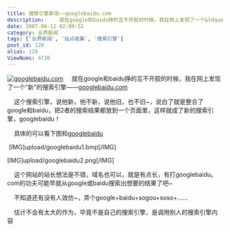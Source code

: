 ```yaml
---
title: 搜索引擎新宠——googlebaidu.com
description:     就在google和baidu挣的互不开胶的时候，我在网上发现了一个&ldquo;新&rdquo;的搜索引擎&mdash;&mdash;googlebaidu.com   这个搜索引擎，说他新，他不新，说他旧，也不旧~，说白了就是整合了google和baidu，把2者的搜索结果都放到一个页面里，这样就成了新的搜索引擎，googlebaidu！
date: 2007-08-12 02:09:52
category: 业界新闻
tags: ['业界新闻', '站点收集', '搜索引擎']
post_id: 120
alias: 120
ViewNums: 4738
---
```


[![googlebaidu.com](http://googlebaidu.com/googlebaidu.jpg)](http://googlebaidu.com/)     就在google和baidu挣的互不开胶的时候，我在网上发现了一个&ldquo;新&rdquo;的搜索引擎&mdash;&mdash;[googlebaidu.com](http://googlebaidu.com)

    这个搜索引擎，说他新，他不新，说他旧，也不旧~，说白了就是整合了google和baidu，把2者的搜索结果都放到一个页面里，这样就成了新的搜索引擎，googlebaidu！

    具体的可以看下图和[googlebaidu](http://googlebaidu.com)

 [IMG]upload/googlebaidu1.bmp[/IMG]

[IMG]upload/googlebaidu2.png[/IMG]

    这个网站的站长想法是不错，域名也可以，就是有点长，有打googlebaidu。com的功夫可能早就从google或baidu搜索出想要的结果了吧~

    不知道还有没有人效仿~，弄个google+baidu+sogou+soso+&hellip;&hellip;

    估计不会有太大的作为，毕竟不是自己的搜索引擎，是调用别人的搜索引擎内容

